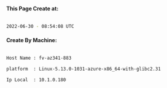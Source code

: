 
   
#### This Page Create at:

```bash

2022-06-30 - 08:54:08 UTC

```

#### Create By Machine:

```bash

Host Name : fv-az341-883

platform  : Linux-5.13.0-1031-azure-x86_64-with-glibc2.31

Ip Local  : 10.1.0.180

```

